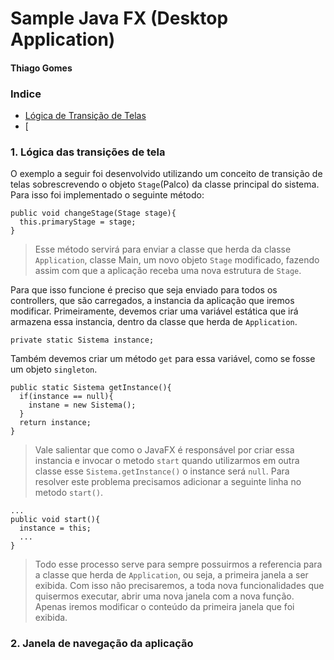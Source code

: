 # Sample Java FX (Desktop Application)
#### Thiago Gomes

### Indice 

 * [Lógica de Transição de Telas](https://github.com/thiago123789/aula_javaFX/new/master#1-lógica-das-transições-de-tela)
 * [


### 1. Lógica das transições de tela

O exemplo a seguir foi desenvolvido utilizando um conceito de transição de telas sobrescrevendo o objeto ``Stage``(Palco) da classe principal do sistema.
Para isso foi implementado o seguinte método:

```
public void changeStage(Stage stage){
  this.primaryStage = stage;
}
```

> Esse método servirá para enviar a classe que herda da classe ``Application``, classe Main, um novo objeto ``Stage`` modificado, fazendo assim com que a aplicação receba uma nova estrutura de ``Stage``.

Para que isso funcione é preciso que seja enviado para todos os controllers, que são carregados, a instancia da aplicação que iremos modificar.
Primeiramente, devemos criar uma variável estática que irá armazena essa instancia, dentro da classe que herda de ``Application``.

```
private static Sistema instance;
```
Também devemos criar um método ``get`` para essa variável, como se fosse um objeto ``singleton``.

```
public static Sistema getInstance(){
  if(instance == null){
    instane = new Sistema();
  }
  return instance;
}
```

> Vale salientar que como o JavaFX é responsável por criar essa instancia e invocar o metodo ``start`` quando utilizarmos em outra classe esse ``Sistema.getInstance()`` o instance será ``null``. Para resolver este problema precisamos adicionar a seguinte linha no metodo ``start()``.

```
...
public void start(){
  instance = this;
  ...
}
```

> Todo esse processo serve para sempre possuirmos a referencia para a classe que herda de ``Application``, ou seja, a primeira janela a ser exibida. Com isso não precisaremos, a toda nova funcionalidades que quisermos executar, abrir uma nova janela com a nova função. Apenas iremos modificar o conteúdo da primeira janela que foi exibida.

### 2. Janela de navegação da aplicação

